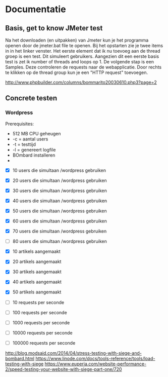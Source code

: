 # Documentatie
## Basis, get to know JMeter test

Na het downloaden (en uitpakken) van Jmeter kun je het programma openen door de jmeter.bat file te openen. Bij het opstarten zie je twee items in  in het linker venster. 
Het eerste element dat ik nu toevoeg aan de thread groep is een test. Dit simuleert gebruikers. Aangezien dit een eerste basis test is zet ik number of threads and loops op 1.
De volgende stap is een Samples. Deze controleren de requests naar de webapplicatie. Door rechts te klikken op de thread group kun je een "HTTP request" toevoegen.




http://www.phpbuilder.com/columns/bommarito20030610.php3?page=2

## Concrete testen
### Wordpress

Prerequisites:
* 512 MB CPU geheugen
* -c = aantal users
* -t = testtijd
* -l = genereert logfile
* BOmbard installeren
* 


- [x] 10 users die simultaan /wordpress gebruiken
- [x] 20 users die simultaan /wordpress gebruiken
- [x] 30 users die simultaan /wordpress gebruiken
- [x] 40 users die simultaan /wordpress gebruiken
- [X] 50 users die simultaan /wordpress gebruiken
- [X] 60 users die simultaan /wordpress gebruiken
- [X] 70 users die simultaan /wordpress gebruiken
- [ ] 80 users die simultaan /wordpress gebruiken


- [x] 10 artikels aangemaakt
- [x] 20 artikels aangemaakt
- [x] 30 artikels aangemaakt
- [x] 40 artikels aangemaakt
- [x] 50 artikels aangemaakt


- [ ] 10 requests per seconde
- [ ] 100 requests per seconde
- [ ] 1000 requests per seconde
- [ ] 10000 requests per seconde
- [ ] 100000 requests per seconde




http://blog.modsaid.com/2014/04/stress-testing-with-siege-and-bombard.html
https://www.linode.com/docs/tools-reference/tools/load-testing-with-siege
https://www.euperia.com/website-performance-2/speed-testing-your-website-with-siege-part-one/720
